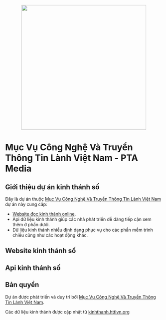 <p align="center"><a href="https://ptamda.com" target="_blank"><img src="https://ptamda.com/img/icons/android-chrome-512x512.png" width="400"></a></p>

# Mục Vụ Công Nghệ Và Truyền Thông Tin Lành Việt Nam - PTA Media

## Giới thiệu dự án kinh thánh số

Đây là dự án thuộc [Mục Vụ Công Nghệ Và Truyền Thông Tin Lành Việt Nam](https://ptamda.com) dự án này cung cấp:

- [Website đọc kinh thánh online](https://kinhthanh.ptamda.com).
- Api dữ liệu kinh thánh giúp các nhà phát triển dễ dàng tiếp cận xem thêm ở phần dưới.
- Dữ liệu kinh thánh nhiều định dạng phục vụ cho các phần mềm trình chiếu cũng như các hoạt động khác.

## Website kinh thánh số

## Api kinh thánh số

## Bản quyền

Dự án được phát triển và duy trì bởi [Mục Vụ Công Nghệ Và Truyền Thông Tin Lành Việt Nam](https://ptamda.com).

Các dữ liệu kinh thánh được cập nhật từ [kinhthanh.httlvn.org](https://kinhthanh.httlvn.org)